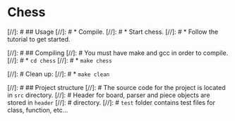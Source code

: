 # Chess

[//]: # ## Usage
[//]: # * Compile.
[//]: # * Start chess.
[//]: # * Follow the tutorial to get started.

[//]: # ## Compiling
[//]: # You must have make and gcc in order to compile.
[//]: # * `cd chess`
[//]: # * `make chess`

[//]: # Clean up:
[//]: # * `make clean`

[//]: # ## Project structure
[//]: # The source code for the project is located in `src` directory.
[//]: # Header for board, parser and piece objects are stored in `header` [//]: # directory.
[//]: # `test` folder contains test files for class, function, etc...
